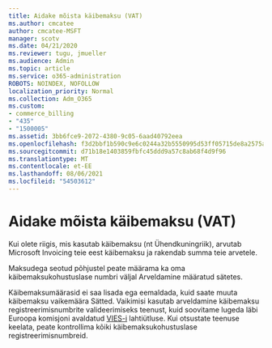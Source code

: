 ```yaml
---
title: Aidake mõista käibemaksu (VAT)
ms.author: cmcatee
author: cmcatee-MSFT
manager: scotv
ms.date: 04/21/2020
ms.reviewer: tugu, jmueller
ms.audience: Admin
ms.topic: article
ms.service: o365-administration
ROBOTS: NOINDEX, NOFOLLOW
localization_priority: Normal
ms.collection: Adm_O365
ms.custom:
- commerce_billing
- "435"
- "1500005"
ms.assetid: 3bb6fce9-2072-4380-9c05-6aad40792eea
ms.openlocfilehash: f3d2bbf1b590c9e6c0244a32b5550995d53ff05715de8a2575aa08052061de15
ms.sourcegitcommit: d71b18e1403859fbfc45ddd9a57c8ab68f4d9f96
ms.translationtype: MT
ms.contentlocale: et-EE
ms.lasthandoff: 08/06/2021
ms.locfileid: "54503612"
---
```

# <a name="help-understanding-value-added-tax-vat"></a>Aidake mõista käibemaksu (VAT)

Kui olete riigis, mis kasutab käibemaksu (nt Ühendkuningriik), arvutab Microsoft Invoicing teie eest käibemaksu ja rakendab summa teie arvetele.
  
Maksudega seotud põhjustel peate määrama ka oma käibemaksukohustuslase numbri väljal Arveldamine määratud sätetes.
  
Käibemaksumäärasid ei saa lisada ega eemaldada, kuid saate muuta käibemaksu vaikemäära Sätted. Vaikimisi kasutab arveldamine käibemaksu registreerimisnumbrite valideerimiseks teenust, kuid soovitame lugeda läbi Euroopa komisjoni avaldatud [VIES-i](https://go.microsoft.com/fwlink/?LinkID=841741) lahtiütluse. Kui otsustate teenuse keelata, peate kontrollima kõiki käibemaksukohustuslase registreerimisnumbreid.
